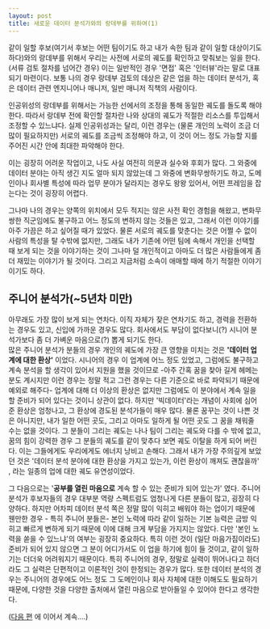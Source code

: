 ```yaml
---
layout: post
title: 새로운 데이터 분석가와의 랑데부를 위하여(1)
---
```


같이 일할 후보(여기서 후보는 어떤 팀이기도 하고 내가 속한 팀과 같이 일할 대상이기도 하다)와의 랑데부를 위해서 우리는 사전에 서로의 궤도를 확인하고 맞춰보는 일을 한다. (서류 검토 절차를 넘어간 경우) 이는 일반적인 경우 '면접' 혹은 '인터뷰'라는 말로 대표되기 마련이다. 보통 나의 경우 랑데부 검토의 데상은 같은 업을 하는 데이터 분석가, 혹은 데이터 관련 엔지니어나 매니저,  일반 매니저 직책의 사람이다. 

인공위성의 랑데부를 위해서는 가능한 선에서의 조정을 통해 동일한 궤도를 돌도록 해야 한다. 따라서 랑데부 전에 확인할 절차란 나와 상대의 궤도가 적절한 리소스를 투입해서 조정할 수 있느냐다. 실제 인공위성과는 달리, 이런 경우는 (물론 개인의 노력이 조금 더 많이 필요하지만) 서로의 궤도를 조금씩 조정해야 하고, 이 것이 어느 정도 가능할 지를 주어진 시간 안에 최대한 파악해야 한다. 

이는 굉장히 어려운 작업이고, 나도 사실 여전히 의문과 실수와 후회가 많다. 그 와중에 데이터 분야는 아직 생긴 지도 얼마 되지 않았는데 그 와중에 변화무쌍하기도 하고, 도메인이나 회사별 특성에 따라 업무 분야가 달라지는 경우도 왕왕 있어서, 어떤 프레임을 잡는다는 것이 굉장히 어렵다. 

그나마 나의 경우는 양쪽의 위치에서 모두 적지는 않은 사전 확인 경험을 해왔고, 변화무쌍한 직군임에도 불구하고 어느 정도의 변하지 않는 것들은 있고, 그래서 이런 이야기를 아주 가끔은 하고 싶어질 때가 있었다. 물론 서로의 궤도를 맞춘다는 것은 어쩔 수 없이 사람의 특성을 탈 수밖에 없지만, 그래도 내가 기존에 어떤 팀에 속해서 개인을 선택할 때 보게 되는 것을 이야기하는 것이 그나마 덜 개인적이고 아마도 더 많은 사람들에게 좀 더 재밌는 이야기가 될 것이다.  그리고 지금처럼 소속이 애매할 때에 하기 적절한 이야기이기도 하다. 

## 주니어 분석가(~5년차 미만)

아무래도 가장 많이 보게 되는 연차다. 이직 자체가 잦은 연차기도 하고, 경력을 전환하는 경우도 있고, 신입에 가까운 경우도 많다. 회사에서도 부담이 없다보니(?) 시니어 분석가보다 좀 더 가벼운 마음으로(?) 뽑게 되기도 한다.  
많은 주니어 분석가 분들의 경우 개인의 궤도에 가장 큰 영향을 미치는 것은 **'데이터 업계에 대한 환상'** 이었다. 시니어의 경우 이 업계에 어느 정도 있었고, 그럼에도 불구하고 계속 분석을 할 생각이 있어서 지원을 했을 것이므로 -아주 간혹 꿈을 찾아 길게 헤메는 분도 계시지만 이런 경우는 정말 적고 그런 경우는 다른 기준으로 바로 파악되기 때문에 예외로 해주다- 업계에 대해 더 이상의 환상은 없지만 그럼에도 이 분야에서 계속 일을 할 준비가 되어 있다는 것이니 상관이 없다. 하지만 '빅데이터'라는 개념이 사회에 심어준 환상은 엄청나고, 그 환상에 경도된 분석가들이 매우 많다. 물론 꿈꾸는 것이 나쁜 것은 아니지만, 내가 일한 어떤 곳도, 그리고 아마도 일하게 될 어떤 곳도 그 꿈을 채워줄 수는 없을 것이다. 그 분들이 그리는 궤도는 나나 팀이 그리는 궤도와 다를 수 밖에 없고, 꿈의 힘이 강력한 경우 그 분들의 궤도를 같이 맞추다 보면 궤도 이탈을 하게 되어 버린다. 이는 그들에게도 우리에게도  에너지 낭비고 손해다. 그래서 내가 가장 주의깊게 보았던 것은 '데이터 분석 분야에 대한 환상을 가지고 있는가, 이런 환상이 깨져도 괜찮을까' , 라는 일종의 업에 대한 궤도 유연성이었다. 

그 다음으로는 '**공부를 열린 마음으로** 계속 할 수 있는 준비가 되어 있는가' 였다. 주니어 분석가 후보자들의 경우 대부분 역량 스펙트럼도 엄청나게 다른 분들이 많고, 굉장히 다양하다. 하지만 어차피 데이터 분석 쪽은 정말 많이 익히고 배워야 하는 업이기 때문에 웬만한 경우 - 특히 주니어 분들은- 본인 노력에 따라 같이 일하는 기본 능력은 금방 익히고 빠르게 변하게 되기 때문에 이에 대해 크게 부담을 가지지는 않았다. 다만 '본인 노력을 쏟을 수 있느냐'의 여부는 굉장히 중요하다. 특히 이런 것이 (일단 마음가짐이라도) 준비가 되어 있지 않으면 그 분이 어디가서도 이 업을 하기에 힘이 들 것이고, 같이 일하기는 더더욱 어려워지기 때문이다. 특히 주니어의 경우, 정말로 실력이 뛰어나다고 하더라도 그 실력은 단편적이고 이론적인 것이 한정되는 경우가 많다. 또한 데이터 분석의 경우는  주니어의 경우에도 어느 정도 그 도메인이나 회사 자체에 대한 이해도도 필요하기 때문에, 다양한 것을 다양한 출처에서 열린 마음으로 받아들일 수 있어야 한다고 생각한다. 

([다음 편](https://cojette.github.io/rendezvous2/) 에 이어서 계속....)
